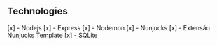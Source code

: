 ## Technologies

[x] - Nodejs
[x] - Express
[x] - Nodemon
[x] - Nunjucks
[x] - Extensão Nunjucks Template
[x] - SQLite
